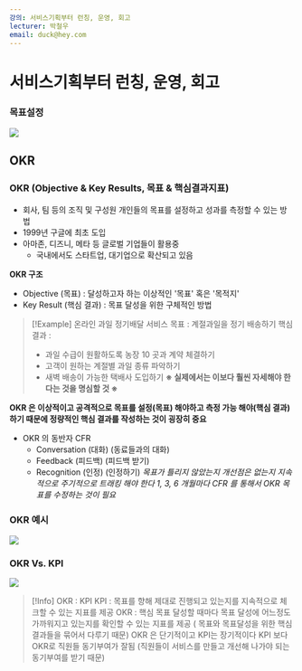 ```yaml
---
강의: 서비스기획부터 런칭, 운영, 회고
lecturer: 박철우
email: duck@hey.com
---
```

# 서비스기획부터 런칭, 운영, 회고
### 목표설정
![](https://i.imgur.com/zjxenDm.png)

## OKR
### OKR (Objective & Key Results, 목표 & 핵심결과지표)
- 회사, 팀 등의 조직 및 구성원 개인들의 목표를 설정하고 성과를 측정할 수 있는 방법
- 1999년 구글에 최초 도입
- 아마존, 디즈니, 메타 등 글로벌 기업들이 활용중
	- 국내에서도 스타트업, 대기업으로 확산되고 있음

**OKR 구조**
- Objective (목표) : 달성하고자 하는 이상적인 '목표' 혹은 '목적지'
- Key Result (핵심 결과) : 목표 달성을 위한 구체적인 방법

> [!Example] 온라인 과일 정기배달 서비스
> 목표 : 계절과일을 정기 배송하기
> 핵심 결과 : 
> - 과일 수급이 원활하도록 농장 10 곳과 계약 체결하기
> - 고객이 원하는 계절별 과일 종류 파악하기
> - 새벽 배송이 가능한 택배사 도입하기
> **※ 실제에서는 이보다 훨씬 자세해야 한다는 것을 명심할 것 ※**

**OKR 은 이상적이고 공격적으로 목표를 설정(목표) 해야하고 측정 가능 해야(핵심 결과) 하기 때문에 정량적인 핵심 결과를 작성하는 것이 굉장히 중요**
- OKR 의 동반자 CFR
	- Conversation (대화) (동료들과의 대화)
	- Feedback (피드백) (피드백 받기)
	- Recognition (인정) (인정하기)
	*목표가 틀리지 않았는지 개선점은 없는지 지속적으로 주기적으로 트래킹 해야 한다*
	*1, 3, 6 개월마다 CFR 를 통해서 OKR 목표를 수정하는 것이 필요*
	
### OKR 예시
![](https://i.imgur.com/qVZpZf4.png)

### OKR Vs. KPI
![](https://i.imgur.com/bc9JJAT.png)

> [!Info] OKR : KPI
> KPI : 목표를 향해 제대로 진행되고 있는지를 지속적으로 체크할 수 있는 지표를 제공
> OKR : 핵심 목표 달성할 때마다 목표 달성에 어느정도 가까워지고 있는지를 확인할 수 있는 지표를 제공 ( 목표와 목표달성을 위한 핵심 결과들을 묶어서 다루기 때문)
> OKR 은 단기적이고 KPI는 장기적이다
> KPI 보다 OKR로 직원들 동기부여가 잘됨 (직원들이 서비스를 만들고 개선해 나가야 되는 동기부여를 받기 때문)
